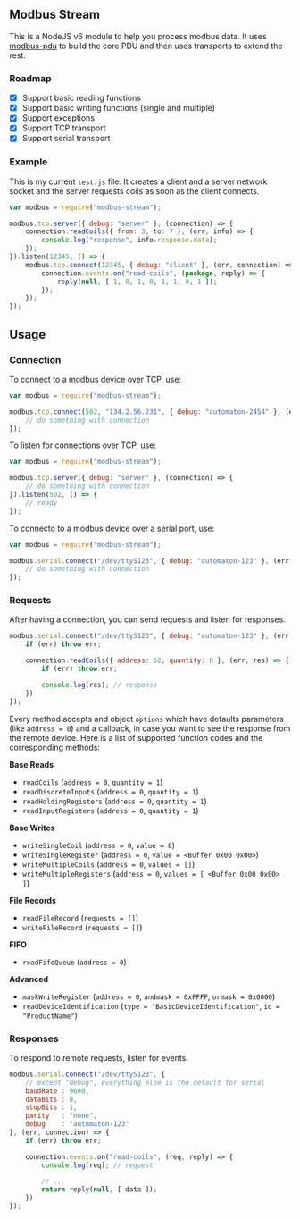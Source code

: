 ## Modbus Stream

This is a NodeJS v6 module to help you process modbus data. It uses [modbus-pdu](https://github.com/dresende/node-modbus-pdu) to build the core PDU and then uses transports to extend the rest.

### Roadmap

- [x] Support basic reading functions
- [x] Support basic writing functions (single and multiple)
- [x] Support exceptions
- [x] Support TCP transport
- [x] Support serial transport

### Example

This is my current `test.js` file. It creates a client and a server network socket and the server requests coils as soon as the client connects.

```js
var modbus = require("modbus-stream");

modbus.tcp.server({ debug: "server" }, (connection) => {
    connection.readCoils({ from: 3, to: 7 }, (err, info) => {
        console.log("response", info.response.data);
    });
}).listen(12345, () => {
    modbus.tcp.connect(12345, { debug: "client" }, (err, connection) => {
        connection.events.on("read-coils", (package, reply) => {
            reply(null, [ 1, 0, 1, 0, 1, 1, 0, 1 ]);
        });
    });
});
```

## Usage

### Connection

To connect to a modbus device over TCP, use:

```js
var modbus = require("modbus-stream");

modbus.tcp.connect(502, "134.2.56.231", { debug: "automaton-2454" }, (err, connection) => {
    // do something with connection
});
```

To listen for connections over TCP, use:

```js
var modbus = require("modbus-stream");

modbus.tcp.server({ debug: "server" }, (connection) => {
    // do something with connection
}).listen(502, () => {
    // ready
});
```

To connecto to a modbus device over a serial port, use:

```js
var modbus = require("modbus-stream");

modbus.serial.connect("/dev/ttyS123", { debug: "automaton-123" }, (err, connection) => {
    // do something with connection
});
```

### Requests

After having a connection, you can send requests and listen for responses.

```js
modbus.serial.connect("/dev/ttyS123", { debug: "automaton-123" }, (err, connection) => {
    if (err) throw err;

    connection.readCoils({ address: 52, quantity: 8 }, (err, res) => {
        if (err) throw err;

        console.log(res); // response
    })
});
```

Every method accepts and object `options` which have defaults parameters (like `address = 0`) and a callback, in case you want to see the response from the remote device. Here is a list of supported function codes and the corresponding methods:

**Base Reads**

- `readCoils` (`address = 0`, `quantity = 1`)
- `readDiscreteInputs` (`address = 0`, `quantity = 1`)
- `readHoldingRegisters` (`address = 0`, `quantity = 1`)
- `readInputRegisters` (`address = 0`, `quantity = 1`)

**Base Writes**

- `writeSingleCoil` (`address = 0`, `value = 0`)
- `writeSingleRegister` (`address = 0`, `value = <Buffer 0x00 0x00>`)
- `writeMultipleCoils` (`address = 0`, `values = []`)
- `writeMultipleRegisters` (`address = 0`, `values = [ <Buffer 0x00 0x00> ]`)

**File Records**

- `readFileRecord` (`requests = []`)
- `writeFileRecord` (`requests = []`)

**FIFO**

- `readFifoQueue` (`address = 0`)

**Advanced**

- `maskWriteRegister` (`address = 0`, `andmask = 0xFFFF`, `ormask = 0x0000`)
- `readDeviceIdentification` (`type = "BasicDeviceIdentification"`, `id = "ProductName"`)

### Responses

To respond to remote requests, listen for events.

```js
modbus.serial.connect("/dev/ttyS123", {
    // except "debug", everything else is the default for serial
    baudRate : 9600,
    dataBits : 8,
    stopBits : 1,
    parity   : "none",
    debug    : "automaton-123"
}, (err, connection) => {
    if (err) throw err;

    connection.events.on("read-coils", (req, reply) => {
        console.log(req); // request

        // ...
        return reply(null, [ data ]);
    })
});
```
